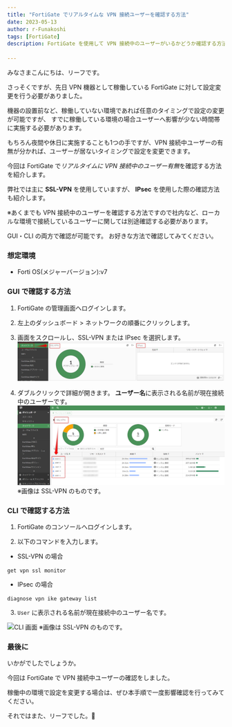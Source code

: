 ```yaml
---
title: "FortiGate でリアルタイムな VPN 接続ユーザーを確認する方法"
date: 2023-05-13
author: r-Funakoshi
tags: [FortiGate]
description: FortiGate を使用して VPN 接続中のユーザーがいるかどうか確認する方法を紹介します。

---
```


みなさまこんにちは、リーフです。

さっそくですが、先日 VPN 機器として稼働している FortiGate に対して設定変更を行う必要がありました。

機器の設置前など、稼働していない環境であれば任意のタイミングで設定の変更が可能ですが、
すでに稼働している環境の場合ユーザーへ影響が少ない時間帯に実施する必要があります。

もちろん夜間や休日に実施することも1つの手ですが、VPN 接続中ユーザーの有無が分かれば、ユーザーが居ないタイミングで設定を変更できます。

今回は FortiGate で*リアルタイムに VPN 接続中のユーザー有無*を確認する方法を紹介します。

弊社では主に **SSL-VPN** を使用していますが、 **IPsec** を使用した際の確認方法も紹介します。

※あくまでも VPN 接続中のユーザーを確認する方法ですので社内など、ローカルな環境で接続しているユーザーに関しては別途確認する必要があります。

GUI・CLI の両方で確認が可能です。
お好きな方法で確認してみてください。

### 想定環境
- Forti OS(メジャーバージョン):v7

### GUI で確認する方法
1. FortiGate の管理画面へログインします。

1. 左上のダッシュボード > ネットワークの順番にクリックします。

1. 画面をスクロールし、SSL-VPN または IPsec を選択します。
![ネットワーク](images/GUI画面.png "ネットワーク")
4. ダブルクリックで詳細が開きます。
**ユーザー名**に表示される名前が現在接続中のユーザーです。
![接続ユーザーGUI](images/接続ユーザーGUI.png "接続ユーザー GUI 画面")
※画像は SSL-VPN のものです。

### CLI で確認する方法
1. FortiGate のコンソールへログインします。

1. 以下のコマンドを入力します。

- SSL-VPN の場合

```get vpn ssl monitor```

- IPsec の場合

```diagnose vpn ike gateway list```

3. `User` に表示される名前が現在接続中のユーザー名です。

![CLI 画面](images/接続ユーザーCLI.png "接続ユーザー CLI 画面")
※画像は SSL-VPN のものです。

### 最後に
いかがでしたでしょうか。

今回は FortiGate で VPN 接続中ユーザーの確認をしました。

稼働中の環境で設定を変更する場合は、ぜひ本手順で一度影響確認を行ってみてください。

それではまた、リーフでした。🍃
